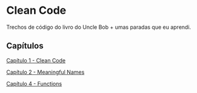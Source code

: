 # Clean Code
Trechos de código do livro do Uncle Bob + umas paradas que
eu aprendi.

##  Capítulos
[Capítulo 1 - Clean Code](./src/chap1_CleanCode/README.md)

[Capítulo 2 - Meaningful Names](./src/chap2_MeaningfulNames/README.md)

[Capítulo 4 - Functions](./src/chap3_Functions/README.md)
